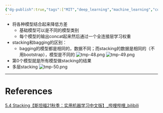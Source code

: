 ```yaml
---
{"dg-publish":true,"tags":["MIT","deep_learning","machine_learning","course"],"permalink":"/Inbox/study/人工智能/机器学习/MIT21秋课程/5.4 Stacking/","dgPassFrontmatter":true}
---
```





- 将各种模型结合起来降低方差
	- 基础模型可以是不同的模型类别
	- 每个模型的输出concat起来然后通过一个全连接层学习权重
- stacking和bagging的区别：
	- bagging的模型都是相同的，数据不同；而stacking的数据是相同的（不用bootstrap），模型是不同的
![tmp-48.png](/img/user/Assets/attachments/tmp/tmp-48.png)
![tmp-49.png](/img/user/Assets/attachments/tmp/tmp-49.png)
- 第0个模型就是所有模型做stacking的结果
- 多层stacking
![tmp-50.png](/img/user/Assets/attachments/tmp/tmp-50.png)

---
# References
[5.4 Stacking【斯坦福21秋季：实用机器学习中文版】_哔哩哔哩_bilibili](https://www.bilibili.com/video/BV1PZ4y197CX?spm_id_from=333.788.player.switch&vd_source=73a67190a2e14f51c71c0fa447f094aa)